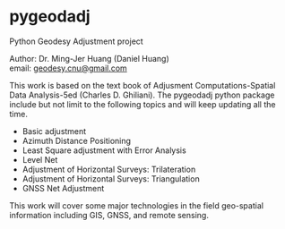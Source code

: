 # pygeodadj
Python Geodesy Adjustment project

Author: Dr. Ming-Jer Huang (Daniel Huang) <br>
email: geodesy.cnu@gmail.com

This work is based on the text book of Adjusment Computations-Spatial Data Analysis-5ed (Charles D. Ghiliani).
The pygeodadj python package include but not limit to the following topics and will keep updating all the time.

- Basic adjustment
- Azimuth Distance Positioning
- Least Square adjustment with Error Analysis
- Level Net
- Adjustment of Horizontal Surveys: Trilateration
- Adjustment of Horizontal Surveys: Triangulation
- GNSS Net Adjustment

This work will cover some major technologies in the field geo-spatial information including GIS, GNSS, and remote sensing.
